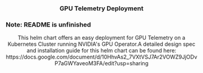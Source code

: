 <div id="top"></div>

<h3 align="center">GPU Telemetry Deployment</h3>

### Note: README is unfinished

<p align="center">
This helm chart offers an easy deployment for GPU Telemetry on a Kubernetes Cluster running NVIDIA's GPU Operator.A detailed design spec and installation guide for this helm chart can be found here: https://docs.google.com/document/d/10HhvAs2_7VXtVSJ7Ar2VOWZ9JjODvP7aGWYaveoM3FA/edit?usp=sharing
</p>
</div>


<!-- MARKDOWN LINKS & IMAGES -->
<!-- https://www.markdownguide.org/basic-syntax/#reference-style-links -->

